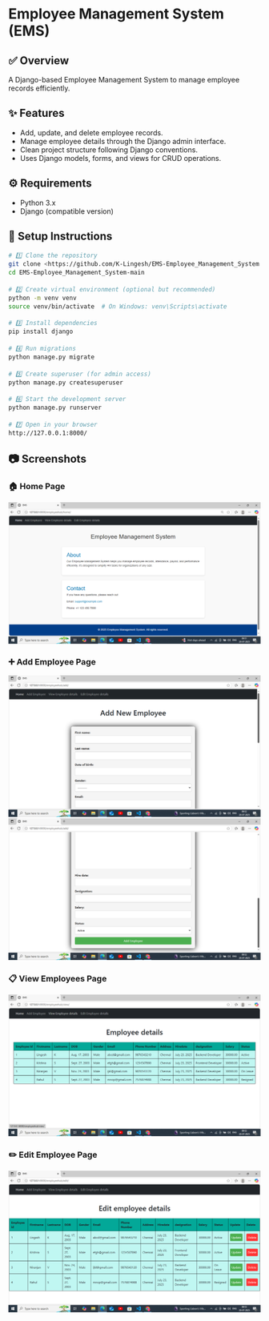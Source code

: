 # Employee Management System (EMS)

## ✅ Overview
A Django-based Employee Management System to manage employee records efficiently.

## ✨ Features
- Add, update, and delete employee records.
- Manage employee details through the Django admin interface.
- Clean project structure following Django conventions.
- Uses Django models, forms, and views for CRUD operations.

## ⚙️ Requirements
- Python 3.x
- Django (compatible version)

## 🚀 Setup Instructions

```bash
# 1️⃣ Clone the repository
git clone <https://github.com/K-Lingesh/EMS-Employee_Management_System.git>
cd EMS-Employee_Management_System-main

# 2️⃣ Create virtual environment (optional but recommended)
python -m venv venv
source venv/bin/activate  # On Windows: venv\Scripts\activate

# 3️⃣ Install dependencies
pip install django

# 4️⃣ Run migrations
python manage.py migrate

# 5️⃣ Create superuser (for admin access)
python manage.py createsuperuser

# 6️⃣ Start the development server
python manage.py runserver

# 7️⃣ Open in your browser
http://127.0.0.1:8000/
```
## 📷 Screenshots
### 🏠 Home Page
![Home Page](Images/homepage.png)

### ➕ Add Employee Page
![Add Employee](Images/addpage1.png)
![](Images/addpage2.png)

### 📋 View Employees Page
![View Employees](Images/viewpage.png)

### ✏️ Edit Employee Page
![Edit Employee](Images/editpage.png)

